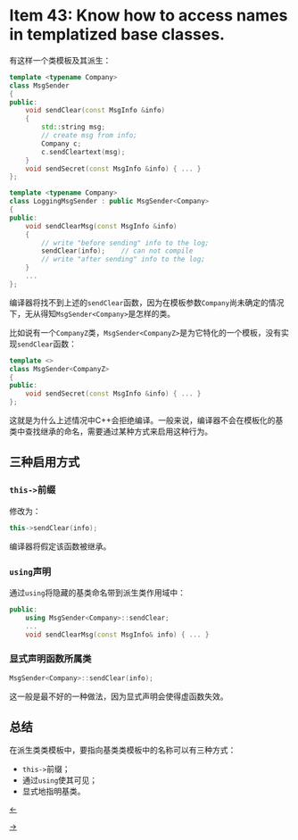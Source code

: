 # Item 43: Know how to access names in templatized base classes.

有这样一个类模板及其派生：

```cpp
template <typename Company>
class MsgSender
{
public:
    void sendClear(const MsgInfo &info)
    {
        std::string msg;
        // create msg from info;
        Company c;
        c.sendCleartext(msg);
    }
    void sendSecret(const MsgInfo &info) { ... }
};

template <typename Company>
class LoggingMsgSender : public MsgSender<Company>
{
public:
    void sendClearMsg(const MsgInfo &info)
    {
        // write "before sending" info to the log;
        sendClear(info);    // can not compile
        // write "after sending" info to the log;
    }
    ...
};
```

编译器将找不到上述的`sendClear`函数，因为在模板参数`Company`尚未确定的情况下，无从得知`MsgSender<Company>`是怎样的类。

比如说有一个`CompanyZ`类，`MsgSender<CompanyZ>`是为它特化的一个模板，没有实现`sendClear`函数：

```cpp
template <>
class MsgSender<CompanyZ>
{
public:
    void sendSecret(const MsgInfo &info) { ... }
};
```

这就是为什么上述情况中C++会拒绝编译。一般来说，编译器不会在模板化的基类中查找继承的命名，需要通过某种方式来启用这种行为。

## 三种启用方式

### `this->`前缀

修改为：

```cpp
this->sendClear(info);
```

编译器将假定该函数被继承。

### `using`声明

通过`using`将隐藏的基类命名带到派生类作用域中：

```cpp
public:
    using MsgSender<Company>::sendClear;
    ...
    void sendClearMsg(const MsgInfo& info) { ... }
```

### 显式声明函数所属类

```cpp
MsgSender<Company>::sendClear(info);
```

这一般是最不好的一种做法，因为显式声明会使得虚函数失效。

## 总结

在派生类类模板中，要指向基类类模板中的名称可以有三种方式：

- `this->`前缀；
- 通过`using`使其可见；
- 显式地指明基类。

<a href="../Item%2042"><-</a>

<a href="../Item%2044">-></a>
